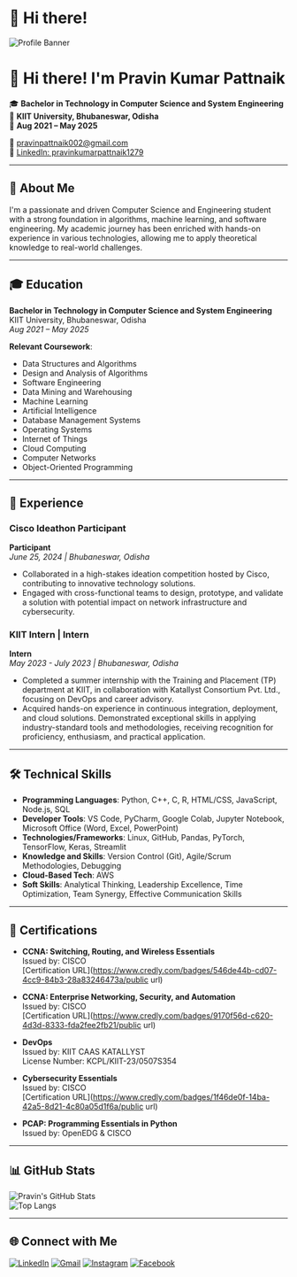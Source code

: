 # 👋 Hi there! 

![Profile Banner](https://your-image-url-here) <!-- Replace with your actual image URL -->

# 👋 Hi there! I'm Pravin Kumar Pattnaik

🎓 **Bachelor in Technology in Computer Science and System Engineering**  
📍 **KIIT University, Bhubaneswar, Odisha**  
📅 **Aug 2021 – May 2025**  

📧 [pravinpattnaik002@gmail.com](mailto:pravinpattnaik002@gmail.com)  
🔗 [LinkedIn: pravinkumarpattnaik1279](https://www.linkedin.com/in/pravinkumarpattnaik1279/)  


---

## 🚀 About Me

I'm a passionate and driven Computer Science and Engineering student with a strong foundation in algorithms, machine learning, and software engineering. My academic journey has been enriched with hands-on experience in various technologies, allowing me to apply theoretical knowledge to real-world challenges.

---

## 🎓 Education

**Bachelor in Technology in Computer Science and System Engineering**  
KIIT University, Bhubaneswar, Odisha  
*Aug 2021 – May 2025*

**Relevant Coursework**:  
- Data Structures and Algorithms
- Design and Analysis of Algorithms
- Software Engineering
- Data Mining and Warehousing
- Machine Learning
- Artificial Intelligence
- Database Management Systems
- Operating Systems
- Internet of Things
- Cloud Computing
- Computer Networks
- Object-Oriented Programming

---

## 💼 Experience

### **Cisco Ideathon Participant**  
**Participant**  
*June 25, 2024 | Bhubaneswar, Odisha*  
- Collaborated in a high-stakes ideation competition hosted by Cisco, contributing to innovative technology solutions.
- Engaged with cross-functional teams to design, prototype, and validate a solution with potential impact on network infrastructure and cybersecurity.

### **KIIT Intern | Intern**  
**Intern**  
*May 2023 - July 2023 | Bhubaneswar, Odisha*  
- Completed a summer internship with the Training and Placement (TP) department at KIIT, in collaboration with Katallyst Consortium Pvt. Ltd., focusing on DevOps and career advisory.
- Acquired hands-on experience in continuous integration, deployment, and cloud solutions. Demonstrated exceptional skills in applying industry-standard tools and methodologies, receiving recognition for proficiency, enthusiasm, and practical application.

---

## 🛠️ Technical Skills

- **Programming Languages**: Python, C++, C, R, HTML/CSS, JavaScript, Node.js, SQL
- **Developer Tools**: VS Code, PyCharm, Google Colab, Jupyter Notebook, Microsoft Office (Word, Excel, PowerPoint)
- **Technologies/Frameworks**: Linux, GitHub, Pandas, PyTorch, TensorFlow, Keras, Streamlit
- **Knowledge and Skills**: Version Control (Git), Agile/Scrum Methodologies, Debugging
- **Cloud-Based Tech**: AWS
- **Soft Skills**: Analytical Thinking, Leadership Excellence, Time Optimization, Team Synergy, Effective Communication Skills

---

## 🏅 Certifications

- **CCNA: Switching, Routing, and Wireless Essentials**  
  Issued by: CISCO  
  [Certification URL](https://www.credly.com/badges/546de44b-cd07-4cc9-84b3-28a83246473a/public url)

- **CCNA: Enterprise Networking, Security, and Automation**  
  Issued by: CISCO  
  [Certification URL](https://www.credly.com/badges/9170f56d-c620-4d3d-8333-fda2fee2fb21/public url)

- **DevOps**  
  Issued by: KIIT CAAS KATALLYST  
  License Number: KCPL/KIIT-23/0507S354

- **Cybersecurity Essentials**  
  Issued by: CISCO  
  [Certification URL](https://www.credly.com/badges/1f46de0f-14ba-42a5-8d21-4c80a05d1f6a/public url)

- **PCAP: Programming Essentials in Python**  
  Issued by: OpenEDG & CISCO

---

## 📊 GitHub Stats

![Pravin's GitHub Stats](https://github-readme-stats.vercel.app/api?username=pravin1279&show_icons=true&theme=radical)  
![Top Langs](https://github-readme-stats.vercel.app/api/top-langs/?username=pravin1279&layout=compact&theme=radical)

---

## 🌐 Connect with Me

[![LinkedIn](https://img.shields.io/badge/LinkedIn-blue?style=flat&logo=linkedin)](https://www.linkedin.com/in/pravinkumarpattnaik1279/)
[![Gmail](https://img.shields.io/badge/Gmail-red?style=flat&logo=gmail&logoColor=white)](mailto:pravinpattnaik002@gmail.com)
[![Instagram](https://img.shields.io/badge/Instagram-purple?style=flat&logo=instagram&logoColor=white)](https://www.instagram.com/pravinpattnaik1279/)
[![Facebook](https://img.shields.io/badge/Facebook-blue?style=flat&logo=facebook&logoColor=white)](https://www.facebook.com/pravinpattnaik/)

